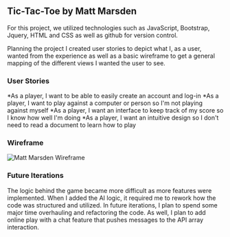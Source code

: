 ## Tic-Tac-Toe by Matt Marsden

For this project, we utilized technologies such as JavaScript, Bootstrap,
Jquery, HTML and CSS as well as github for version control.

Planning the project I created user stories to depict what I, as a user,
wanted from the experience as well as a basic wireframe to get a general
mapping of the different views I wanted the user to see.

### User Stories

*As a player, I want to be able to easily create an account and log-in
*As a player, I want to play against a computer or person so I'm not playing
against myself
*As a player, I want an interface to keep track of my score so I know how well
I'm doing
*As a player, I want an intuitive design so I don't need to read a document
to learn how to play

### Wireframe

![Matt Marsden Wireframe](https://i.imgur.com/q9V9RWM.jpg "Matt Marsden wireframe")

### Future Iterations

The logic behind the game became more difficult as more features were
implemented. When I added the AI logic, it required me to rework how the code
was structured and utilized. In future iterations, I plan to spend some
major time overhauling and refactoring the code. As well, I plan to add
online play with a chat feature that pushes messages to the API
array interaction.
